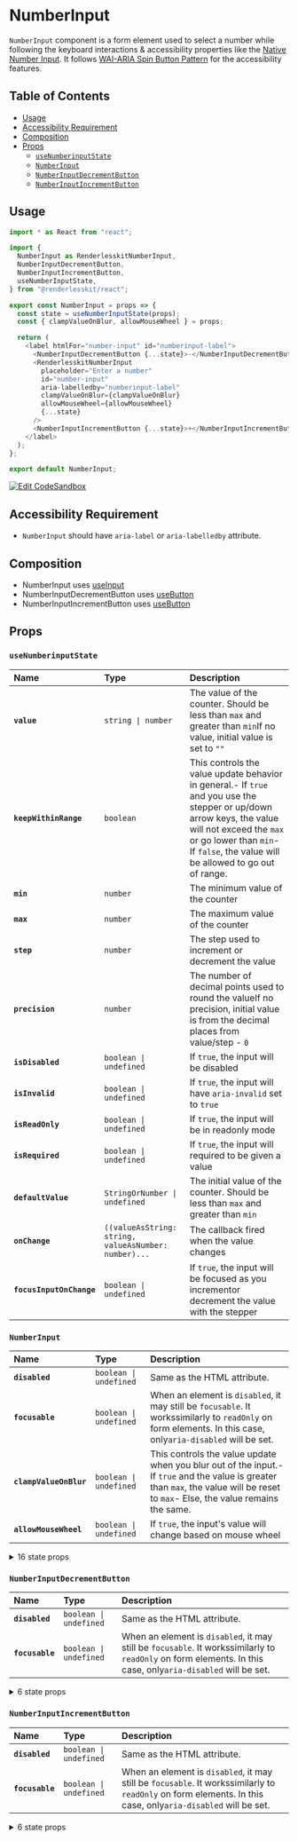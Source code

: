 # NumberInput

`NumberInput` component is a form element used to select a number while
following the keyboard interactions & accessibility properties like the
[Native Number Input](https://developer.mozilla.org/en-US/docs/Web/HTML/Element/input/number).
It follows
[WAI-ARIA Spin Button Pattern](https://www.w3.org/TR/wai-aria-practices-1.2/#spinbutton)
for the accessibility features.

## Table of Contents

- [Usage](#usage)
- [Accessibility Requirement](#accessibility-requirement)
- [Composition](#composition)
- [Props](#props)
  - [`useNumberinputState`](#usenumberinputstate)
  - [`NumberInput`](#numberinput)
  - [`NumberInputDecrementButton`](#numberinputdecrementbutton)
  - [`NumberInputIncrementButton`](#numberinputincrementbutton)

## Usage

```js
import * as React from "react";

import {
  NumberInput as RenderlesskitNumberInput,
  NumberInputDecrementButton,
  NumberInputIncrementButton,
  useNumberInputState,
} from "@renderlesskit/react";

export const NumberInput = props => {
  const state = useNumberInputState(props);
  const { clampValueOnBlur, allowMouseWheel } = props;

  return (
    <label htmlFor="number-input" id="numberinput-label">
      <NumberInputDecrementButton {...state}>-</NumberInputDecrementButton>
      <RenderlesskitNumberInput
        placeholder="Enter a number"
        id="number-input"
        aria-labelledby="numberinput-label"
        clampValueOnBlur={clampValueOnBlur}
        allowMouseWheel={allowMouseWheel}
        {...state}
      />
      <NumberInputIncrementButton {...state}>+</NumberInputIncrementButton>
    </label>
  );
};

export default NumberInput;
```

[![Edit CodeSandbox](https://img.shields.io/badge/NumberInput-Open%20On%20CodeSandbox-%230971f1?style=for-the-badge&logo=codesandbox&labelColor=151515)](https://codesandbox.io/s/up5vw)

## Accessibility Requirement

- `NumberInput` should have `aria-label` or `aria-labelledby` attribute.

## Composition

- NumberInput uses [useInput](https://reakit.io/docs/input/)
- NumberInputDecrementButton uses [useButton](https://reakit.io/docs/button)
- NumberInputIncrementButton uses [useButton](https://reakit.io/docs/button)

## Props

### `useNumberinputState`

| Name                     | Type                                                                                                                                              | Description                                                                                                                                                                                                                         |
| :----------------------- | :------------------------------------------------------------------------------------------------------------------------------------------------ | :---------------------------------------------------------------------------------------------------------------------------------------------------------------------------------------------------------------------------------- |
| **`value`**              | <code>string \| number</code>                                                                                                                     | The value of the counter. Should be less than `max` and greater than `min`If no value, initial value is set to `""`                                                                                                                 |
| **`keepWithinRange`**    | <code>boolean</code>                                                                                                                              | This controls the value update behavior in general.- If `true` and you use the stepper or up/down arrow keys, the value will not exceed the `max` or go lower than `min`- If `false`, the value will be allowed to go out of range. |
| **`min`**                | <code>number</code>                                                                                                                               | The minimum value of the counter                                                                                                                                                                                                    |
| **`max`**                | <code>number</code>                                                                                                                               | The maximum value of the counter                                                                                                                                                                                                    |
| **`step`**               | <code>number</code>                                                                                                                               | The step used to increment or decrement the value                                                                                                                                                                                   |
| **`precision`**          | <code>number</code>                                                                                                                               | The number of decimal points used to round the valueIf no precision, initial value is from the decimal places from value/step - `0`                                                                                                 |
| **`isDisabled`**         | <code>boolean \| undefined</code>                                                                                                                 | If `true`, the input will be disabled                                                                                                                                                                                               |
| **`isInvalid`**          | <code>boolean \| undefined</code>                                                                                                                 | If `true`, the input will have `aria-invalid` set to `true`                                                                                                                                                                         |
| **`isReadOnly`**         | <code>boolean \| undefined</code>                                                                                                                 | If `true`, the input will be in readonly mode                                                                                                                                                                                       |
| **`isRequired`**         | <code>boolean \| undefined</code>                                                                                                                 | If `true`, the input will required to be given a value                                                                                                                                                                              |
| **`defaultValue`**       | <code>StringOrNumber \| undefined</code>                                                                                                          | The initial value of the counter. Should be less than `max` and greater than `min`                                                                                                                                                  |
| **`onChange`**           | <code title="((valueAsString: string, valueAsNumber: number) =&#62; void) \| undefined">((valueAsString: string, valueAsNumber: number)...</code> | The callback fired when the value changes                                                                                                                                                                                           |
| **`focusInputOnChange`** | <code>boolean \| undefined</code>                                                                                                                 | If `true`, the input will be focused as you incrementor decrement the value with the stepper                                                                                                                                        |

### `NumberInput`

| Name                   | Type                              | Description                                                                                                                                                                        |
| :--------------------- | :-------------------------------- | :--------------------------------------------------------------------------------------------------------------------------------------------------------------------------------- |
| **`disabled`**         | <code>boolean \| undefined</code> | Same as the HTML attribute.                                                                                                                                                        |
| **`focusable`**        | <code>boolean \| undefined</code> | When an element is `disabled`, it may still be `focusable`. It workssimilarly to `readOnly` on form elements. In this case, only`aria-disabled` will be set.                       |
| **`clampValueOnBlur`** | <code>boolean \| undefined</code> | This controls the value update when you blur out of the input.- If `true` and the value is greater than `max`, the value will be reset to `max`- Else, the value remains the same. |
| **`allowMouseWheel`**  | <code>boolean \| undefined</code> | If `true`, the input's value will change based on mouse wheel                                                                                                                      |

<details><summary>16 state props</summary>
> These props are returned by the state hook. You can spread them into this component (`{...state}`) or pass them separately. You can also provide these props from your own state logic.

| Name                  | Type                                                | Description                                                                                                                                                                                                                         |
| :-------------------- | :-------------------------------------------------- | :---------------------------------------------------------------------------------------------------------------------------------------------------------------------------------------------------------------------------------- |
| **`keepWithinRange`** | <code>boolean</code>                                | This controls the value update behavior in general.- If `true` and you use the stepper or up/down arrow keys, the value will not exceed the `max` or go lower than `min`- If `false`, the value will be allowed to go out of range. |
| **`value`**           | <code>string \| number</code>                       | The value of the counter. Should be less than `max` and greater than `min`If no value, initial value is set to `""`                                                                                                                 |
| **`min`**             | <code>number</code>                                 | The minimum value of the counter                                                                                                                                                                                                    |
| **`max`**             | <code>number</code>                                 | The maximum value of the counter                                                                                                                                                                                                    |
| **`step`**            | <code>number</code>                                 | The step used to increment or decrement the value                                                                                                                                                                                   |
| **`isDisabled`**      | <code>boolean \| undefined</code>                   | If `true`, the input will be disabled                                                                                                                                                                                               |
| **`isInvalid`**       | <code>boolean \| undefined</code>                   | If `true`, the input will have `aria-invalid` set to `true`                                                                                                                                                                         |
| **`isReadOnly`**      | <code>boolean \| undefined</code>                   | If `true`, the input will be in readonly mode                                                                                                                                                                                       |
| **`isRequired`**      | <code>boolean \| undefined</code>                   | If `true`, the input will required to be given a value                                                                                                                                                                              |
| **`valueAsNumber`**   | <code>number</code>                                 | The value of the counter in number.                                                                                                                                                                                                 |
| **`isOutOfRange`**    | <code>boolean</code>                                | True, if value is less than `min` & greater than `max`.                                                                                                                                                                             |
| **`inputRef`**        | <code>RefObject&#60;HTMLElement \| null&#62;</code> | The Input Element.                                                                                                                                                                                                                  |
| **`updateValue`**     | <code>(next: StringOrNumber) =&#62; void</code>     | Set the value which will be converted to string.                                                                                                                                                                                    |
| **`increment`**       | <code>(step: number) =&#62; void</code>             | Increment the value based on the step                                                                                                                                                                                               |
| **`decrement`**       | <code>(step: number) =&#62; void</code>             | Decrement the value based on the step                                                                                                                                                                                               |
| **`setCastedValue`**  | <code>(value: StringOrNumber) =&#62; void</code>    | Set the casted value based on precision & step.                                                                                                                                                                                     |

</details>

### `NumberInputDecrementButton`

| Name            | Type                              | Description                                                                                                                                                  |
| :-------------- | :-------------------------------- | :----------------------------------------------------------------------------------------------------------------------------------------------------------- |
| **`disabled`**  | <code>boolean \| undefined</code> | Same as the HTML attribute.                                                                                                                                  |
| **`focusable`** | <code>boolean \| undefined</code> | When an element is `disabled`, it may still be `focusable`. It workssimilarly to `readOnly` on form elements. In this case, only`aria-disabled` will be set. |

<details><summary>6 state props</summary>
> These props are returned by the state hook. You can spread them into this component (`{...state}`) or pass them separately. You can also provide these props from your own state logic.

| Name                  | Type                              | Description                                                                                                                                                                                                                         |
| :-------------------- | :-------------------------------- | :---------------------------------------------------------------------------------------------------------------------------------------------------------------------------------------------------------------------------------- |
| **`keepWithinRange`** | <code>boolean</code>              | This controls the value update behavior in general.- If `true` and you use the stepper or up/down arrow keys, the value will not exceed the `max` or go lower than `min`- If `false`, the value will be allowed to go out of range. |
| **`isDisabled`**      | <code>boolean \| undefined</code> | If `true`, the input will be disabled                                                                                                                                                                                               |
| **`isAtMin`**         | <code>boolean</code>              | Truw, if value is equal to min.                                                                                                                                                                                                     |
| **`focusInput`**      | <code>() =&#62; void</code>       | Focus input if focus input on value change is `true`                                                                                                                                                                                |
| **`spinDown`**        | <code>() =&#62; void</code>       | Spinner handler that decrements the value after an interval                                                                                                                                                                         |
| **`spinStop`**        | <code>() =&#62; void</code>       | Spinner handler that Stop it from incrementing or decrementing                                                                                                                                                                      |

</details>

### `NumberInputIncrementButton`

| Name            | Type                              | Description                                                                                                                                                  |
| :-------------- | :-------------------------------- | :----------------------------------------------------------------------------------------------------------------------------------------------------------- |
| **`disabled`**  | <code>boolean \| undefined</code> | Same as the HTML attribute.                                                                                                                                  |
| **`focusable`** | <code>boolean \| undefined</code> | When an element is `disabled`, it may still be `focusable`. It workssimilarly to `readOnly` on form elements. In this case, only`aria-disabled` will be set. |

<details><summary>6 state props</summary>
> These props are returned by the state hook. You can spread them into this component (`{...state}`) or pass them separately. You can also provide these props from your own state logic.

| Name                  | Type                              | Description                                                                                                                                                                                                                         |
| :-------------------- | :-------------------------------- | :---------------------------------------------------------------------------------------------------------------------------------------------------------------------------------------------------------------------------------- |
| **`keepWithinRange`** | <code>boolean</code>              | This controls the value update behavior in general.- If `true` and you use the stepper or up/down arrow keys, the value will not exceed the `max` or go lower than `min`- If `false`, the value will be allowed to go out of range. |
| **`isDisabled`**      | <code>boolean \| undefined</code> | If `true`, the input will be disabled                                                                                                                                                                                               |
| **`isAtMax`**         | <code>boolean</code>              | True, if value is equal to max.                                                                                                                                                                                                     |
| **`focusInput`**      | <code>() =&#62; void</code>       | Focus input if focus input on value change is `true`                                                                                                                                                                                |
| **`spinUp`**          | <code>() =&#62; void</code>       | Spinner handler that increments the value after an interval                                                                                                                                                                         |
| **`spinStop`**        | <code>() =&#62; void</code>       | Spinner handler that Stop it from incrementing or decrementing                                                                                                                                                                      |

</details>
